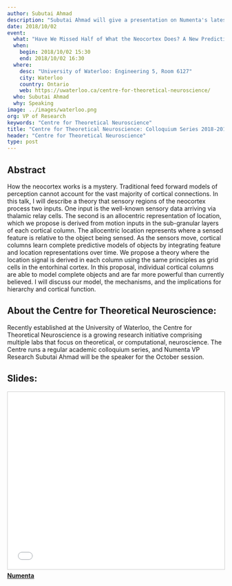 ```yaml
---
author: Subutai Ahmad
description: "Subutai Ahmad will give a presentation on Numenta's latest research as part of the Centre for Theoretical Neuroscience: Colloquium Series 2018-2019."
date: 2018/10/02
event:
  what: "Have We Missed Half of What the Neocortex Does? A New Predictive Framework Based on Cortical Grid Cells"
  when:
    begin: 2018/10/02 15:30
    end: 2018/10/02 16:30
  where:
    desc: "University of Waterloo: Engineering 5, Room 6127"
    city: Waterloo
    country: Ontario
    web: https://uwaterloo.ca/centre-for-theoretical-neuroscience/
  who: Subutai Ahmad
  why: Speaking
image: ../images/waterloo.png
org: VP of Research
keywords: "Centre for Theoretical Neuroscience"
title: "Centre for Theoretical Neuroscience: Colloquium Series 2018-2019"
header: "Centre for Theoretical Neuroscience"
type: post
---
```


## Abstract
How the neocortex works is a mystery. Traditional feed forward models of perception cannot account for the vast majority of cortical connections. In this talk, I will describe a theory that sensory regions of the neocortex process two inputs. One input is the well-known sensory data arriving via thalamic relay cells. The second is an allocentric representation of location, which we propose is derived from motion inputs in the sub-granular layers of each cortical column. The allocentric location represents where a sensed feature is relative to the object being sensed. As the sensors move, cortical columns learn complete predictive models of objects by integrating feature and location representations over time. We propose a theory where the location signal is derived in each column using the same principles as grid cells in the entorhinal cortex. In this proposal, individual cortical columns are able to model complete objects and are far more powerful than currently believed. I will discuss our model, the mechanisms, and the implications for hierarchy and cortical function.

## About the Centre for Theoretical Neuroscience:

Recently established at the University of Waterloo, the Centre for Theoretical Neuroscience is a growing research initiative comprising multiple labs that focus on theoretical, or computational, neuroscience. The Centre runs a regular academic colloquium series, and Numenta VP Research Subutai Ahmad will be the speaker for the October session.

## Slides:

<iframe src="//www.slideshare.net/slideshow/embed_code/key/44OUlax2JLYFLO" width="504" height="411" frameborder="0" marginwidth="0" marginheight="0" scrolling="no" style="border:1px solid #CCC; border-width:1px; margin-bottom:5px; max-width: 100%;" allowfullscreen> </iframe> <div style="margin-bottom:5px"> <strong> <a href="//www.slideshare.net/numenta/have-we-missed-half-of-what-the-neocortex-does-a-new-predictive-framework-based-on-cortical-grid-cells"
title="Have We Missed Half of What the Neocortex Does? A New Predictive Framework Based on Cortical Grid Cells by Subutai Ahmad (10/02/18)</a> </strong> from <strong><a href="https://www.slideshare.net/numenta" target="\_blank">Numenta</a></strong> </div>
